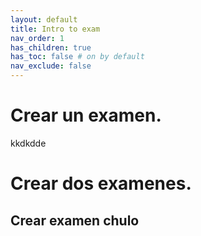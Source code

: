 ```yaml
---
layout: default
title: Intro to exam
nav_order: 1
has_children: true
has_toc: false # on by default
nav_exclude: false
---
```

# Crear un examen.
kkdkdde

# Crear dos examenes.

## Crear examen chulo
